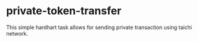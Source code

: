 # private-token-transfer

This simple hardhart task allows for sending private transaction using taichi network.
